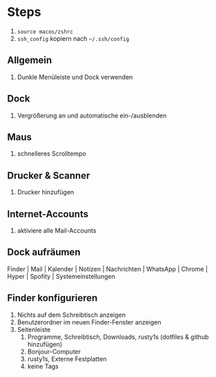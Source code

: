 # Steps

1. `source macos/zshrc`
1. `ssh_config` kopiern nach `~/.ssh/config`

## Allgemein

1. Dunkle Menüleiste und Dock verwenden

## Dock

1. Vergrößerung an und automatische ein-/ausblenden

## Maus

1. schnelleres Scrolltempo

## Drucker & Scanner

1. Drucker hinzufügen

## Internet-Accounts

1. aktiviere alle Mail-Accounts

## Dock aufräumen

Finder | Mail | Kalender | Notizen | Nachrichten | WhatsApp | Chrome | Hyper | Spofity | Systemeinstellungen

## Finder konfigurieren

1. Nichts auf dem Schreibtisch anzeigen
1. Benutzerordner im neuen Finder-Fenster anzeigen
1. Seitenleiste
   1. Programme, Schreibtisch, Downloads, rusty1s (dotfiles & github hinzufügen)
   1. Bonjour-Computer
   1. rusty1s, Externe Festplatten
   1. keine Tags
